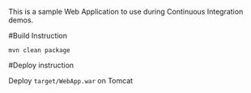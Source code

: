 This is a sample Web Application to use during Continuous Integration demos.

#Build Instruction

```
mvn clean package
```

#Deploy instruction

Deploy ```target/WebApp.war``` on Tomcat
